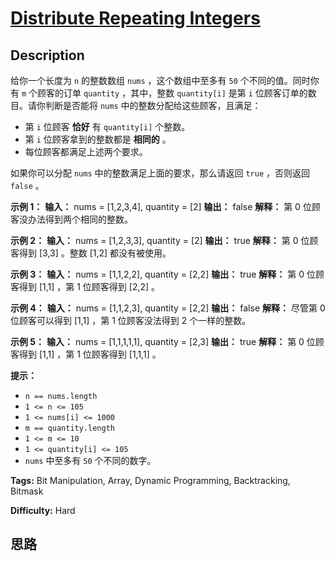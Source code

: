 # [Distribute Repeating Integers][title]

## Description

给你一个长度为 `n` 的整数数组 `nums` ，这个数组中至多有 `50` 个不同的值。同时你有 `m` 个顾客的订单 `quantity`
，其中，整数 `quantity[i]` 是第 `i` 位顾客订单的数目。请你判断是否能将 `nums` 中的整数分配给这些顾客，且满足：

  * 第 `i` 位顾客 **恰好** 有 `quantity[i]` 个整数。
  * 第 `i` 位顾客拿到的整数都是 **相同的** 。
  * 每位顾客都满足上述两个要求。

如果你可以分配 `nums` 中的整数满足上面的要求，那么请返回 `true` ，否则返回 `false` 。

**示例 1：**
            **输入：** nums = [1,2,3,4], quantity = [2]    **输出：** false    **解释：** 第 0 位顾客没办法得到两个相同的整数。    

**示例 2：**
            **输入：** nums = [1,2,3,3], quantity = [2]    **输出：** true    **解释：** 第 0 位顾客得到 [3,3] 。整数 [1,2] 都没有被使用。    

**示例 3：**
            **输入：** nums = [1,1,2,2], quantity = [2,2]    **输出：** true    **解释：** 第 0 位顾客得到 [1,1] ，第 1 位顾客得到 [2,2] 。    

**示例 4：**
            **输入：** nums = [1,1,2,3], quantity = [2,2]    **输出：** false    **解释：** 尽管第 0 位顾客可以得到 [1,1] ，第 1 位顾客没法得到 2 个一样的整数。

**示例 5：**
            **输入：** nums = [1,1,1,1,1], quantity = [2,3]    **输出：** true    **解释：** 第 0 位顾客得到 [1,1] ，第 1 位顾客得到 [1,1,1] 。    

**提示：**

  * `n == nums.length`
  * `1 <= n <= 105`
  * `1 <= nums[i] <= 1000`
  * `m == quantity.length`
  * `1 <= m <= 10`
  * `1 <= quantity[i] <= 105`
  * `nums` 中至多有 `50` 个不同的数字。


**Tags:** Bit Manipulation, Array, Dynamic Programming, Backtracking, Bitmask

**Difficulty:** Hard

## 思路

[title]: https://leetcode-cn.com/problems/distribute-repeating-integers
